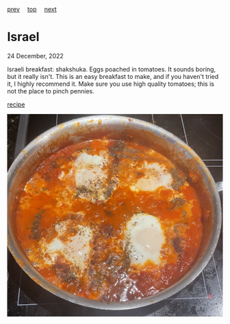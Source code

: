[prev](ireland.md)&emsp;
[top](../index.md)&emsp;
[next](italy.md)
# Israel
<meta property="og:image" content="images/israel.png"/>
24 December, 2022

Israeli breakfast: shakshuka. Eggs poached in tomatoes. It sounds
boring, but it really isn't. This is an easy breakfast to make, and if
you haven't tried it, I highly recommend it. Make sure you use high
quality tomatoes; this is not the place to pinch pennies.

[recipe](https://www.thetasteofkosher.com/authentic-israeli-shakshuka/)

![breakfast](images/israel.jpeg)
